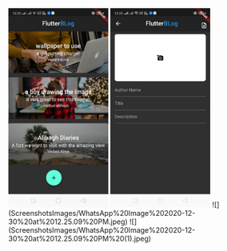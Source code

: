 

<img src="ScreenshotsImages/WhatsApp%20Image%202020-12-30%20at%2012.25.09%20PM.jpeg" width="200">

<img src="ScreenshotsImages/WhatsApp%20Image%202020-12-30%20at%2012.25.09%20PM%20(1).jpeg" width="200">
![](ScreenshotsImages/WhatsApp%20Image%202020-12-30%20at%2012.25.09%20PM.jpeg)
![](ScreenshotsImages/WhatsApp%20Image%202020-12-30%20at%2012.25.09%20PM%20(1).jpeg)
